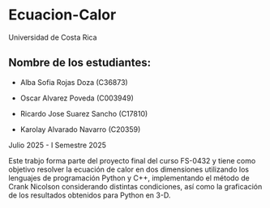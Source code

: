 # Ecuacion-Calor

Universidad de Costa Rica

## Nombre de los estudiantes:

- Alba Sofia Rojas Doza (C36873)

- Oscar Alvarez Poveda (C003949)

- Ricardo Jose Suarez Sancho (C17810)

- Karolay Alvarado Navarro (C20359)

Julio 2025 - I Semestre 2025

Este trabjo forma parte del proyecto final del curso FS-0432 y tiene como objetivo resolver la ecuación de calor en dos dimensiones utilizando los lenguajes de programación Python y C++, implementando el método de Crank Nicolson considerando distintas condiciones, así como la graficación de los resultados obtenidos para Python en 3-D.
